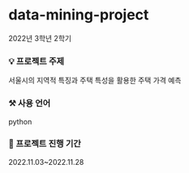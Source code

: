 # data-mining-project
2022년 3학년 2학기 

### 💡 프로젝트 주제
서울시의 지역적 특징과 주택 특성을 활용한 주택 가격 예측 

### ⚒️ 사용 언어
python

### 📆 프로젝트 진행 기간 
2022.11.03~2022.11.28
